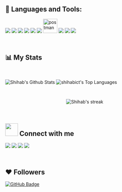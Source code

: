 <!-- 
# <p align="center"> Hi there <img src="https://user-images.githubusercontent.com/42378118/110234147-e3259600-7f4e-11eb-95be-0c4047144dea.gif" width="30">
</p>

<p>
	I'm Shihab Ahmed. I'm a PhD student at Towson University.
</p>
<br> 

<img align="right" alt="GIF" src="https://github.com/sahmed09/sahmed09/blob/main/code.gif?raw=true" width="400" height="250"/>  -->

<!-- ## 🙋‍♂️ About Me -->

<!-- - 🔭 I’m currently working as a Junior Back-End Developer.-->

<!-- - 🌱 I’m currently doing my PhD in IT at Towson University.

- 💬 Ask me anything you want to know about myself.

- 📫 How to reach me: **shihab.ict.cou@gmail.com**

- ⚡ Fun fact: I don't know how to swim.

<br><br> -->
	
## 🚀 Languages and Tools:

<p align="left"> 
   	<img src="https://img.icons8.com/color/48/000000/python.png"/>
	<img src="https://img.icons8.com/color/48/000000/django.png"/>
	<img src="https://img.icons8.com/color/48/000000/c-plus-plus-logo.png"/>
	<img src="https://img.icons8.com/color/48/000000/java-coffee-cup-logo--v1.png"/>
	<img src="https://img.icons8.com/color/48/000000/git.png"/>
	<img src="https://img.icons8.com/fluent/50/000000/mysql-logo.png"/>
	<img src="https://www.vectorlogo.zone/logos/getpostman/getpostman-icon.svg" alt="postman" width="45" height="45"/>
	<img src="https://img.icons8.com/color/48/000000/html-5--v1.png"/>
	<img src="https://img.icons8.com/color/48/000000/css3.png"/>
	<img src="https://img.icons8.com/color/48/000000/bootstrap.png"/>
</p>
<br>
	
## 📊 My Stats

<br>
<p>
	<img alt="Shihab's Github Stats" src="https://github-readme-stats.vercel.app/api?username=sahmed09&show_icons=true&count_private=true&theme=react&hide_border=true&bg_color=0D1117"/>
	<img alt="shihabict's Top Languages" src="https://github-readme-stats.vercel.app/api/top-langs/?username=sahmed09&langs_count=8&count_private=true&layout=compact&theme=react&hide_border=true&bg_color=0D1117"/>
</p>
<br>

<p align="center">
	<img title="🔥 Get streak stats for your profile at git.io/streak-stats" alt="Shihab's streak" src="https://github-readme-streak-stats.herokuapp.com/?user=sahmed09&theme=black-ice&hide_border=true&stroke=0000&background=060A0CD0"/>
</p>
<br>

<!-- <p>		
	<img alt="shihab's Activity Graph" src="https://activity-graph.herokuapp.com/graph?username=sahmed09&bg_color=0D1117&color=5BCDEC&line=5BCDEC&point=FFFFFF&hide_border=true"/>
</p>
<br> --> 

	
## <img height="40" src="https://github.com/sahmed09/sahmed09/blob/main/kyubey.gif"/> Connect with me
<p align="left">
	<a href = "https://linkedin.com/in/sahmed09/"><img src="https://img.icons8.com/fluent/48/000000/linkedin.png"/></a>
	<a href = "https://twitter.com/im_Shihab_Ahmed/"><img src="https://img.icons8.com/fluent/48/000000/twitter.png"/></a>
	<a href = "https://www.instagram.com/shihabahmed001/"><img src="https://img.icons8.com/fluent/48/000000/instagram-new.png"/></a>
	<a href = "https://www.facebook.com/ShihabAhmedApu/"><img src="https://img.icons8.com/color/48/000000/facebook.png"/></a>
</p>
<br>
	
## ❤ Followers

<a href="https://github.com/sahmed09?tab=followers"><img src="https://img.shields.io/github/followers/sahmed09?label=Followers&style=social" alt="GitHub Badge"></a>

